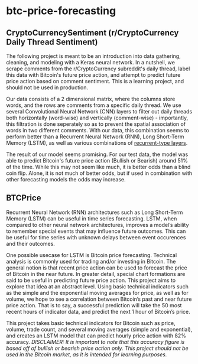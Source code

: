 # btc-price-forecasting

## CryptoCurrencySentiment (r/CryptoCurrency Daily Thread Sentiment)

The following project is meant to be an introduction into data gathering, cleaning, and modeling with a Keras neural network. In a nutshell, we scrape comments from the r/CryptoCurrency subreddit's daily thread, label this data with Bitcoin's future price action, and attempt to predict future price action based on comment sentiment. This is a learning project, and should not be used in production.

Our data consists of a 2 dimensional matrix, where the columns store words, and the rows are comments from a specific daily thread. We use several Convolutional Neural Network (CNN) layers to filter out daily threads both horizontally (word-wise) and vertically (comment-wise) - importantly, this filtration is done seperately so as to prevent the spatial association of words in two different comments. With our data, this combination seems to perform better than a Recurrent Neural Network (RNN), Long Short-Term Memory (LSTM), as well as various combinations of [recurrent-type layers](https://keras.io/api/layers/recurrent_layers/).

The result of our model seems promising. For our test data, the model was able to predict Bitcoin's future price action (Bullish or Bearish) around 51% of the time. While this may not seem like much, it is better odds than a blind coin flip. Alone, it is not much of better odds, but if used in combination with other forecasting models the odds may increase.

## BTCPrice

Recurrent Neural Network (RNN) architectures such as Long Short-Term Memory (LSTM) can
be useful in time series forecasting. LSTM, when compared to other neural network architectures,
improves a model’s ability to remember special events that may influence future outcomes. This
can be useful for time series with unknown delays between event occurences and their outcomes.

One possible usecase for LSTM is Bitcoin price forecasting. Technical analysis is commonly used
for trading and/or investing in Bitcoin. The general notion is that recent price action can be used
to forecast the price of Bitcoin in the near future. In greater detail, special chart formations are said
to be useful in predicting future price action. This project aims to explore that idea at an abstract
level. Using basic technical indicators such as the simple and the exponential moving averages for
price, as well as for volume, we hope to see a correlation between Bitcoin’s past and near future
price action. That is to say, a successful prediction will take the 50 most recent hours of indicator
data, and predict the next 1 hour of Bitcoin’s price.

This project takes basic technical indicators for Bitcoin such as price, volume, trade count, and several moving averages (simple and exponential), and creates an LSTM model that can predict hourly price action with 82% accuracy. *DISCLAIMER: It is important to note that this accuracy figure is based off of bullish or bearish price action only. This project should not be used in the Bitcoin market, as it is intended for learning purposes.*
